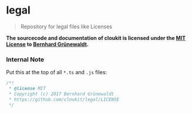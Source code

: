 # legal

> Repository for legal files like Licenses

**The sourcecode and documentation of cloukit is licensed under the [MIT License](./LICENSE) to [Bernhard Grünewaldt](https://github.com/clouless).**

### Internal Note

Put this at the top of all `*.ts` and `.js` files:

```js
/*!
 * @license MIT
 * Copyright (c) 2017 Bernhard Grünewaldt
 * https://github.com/cloukit/legal/LICENSE
 */
```

